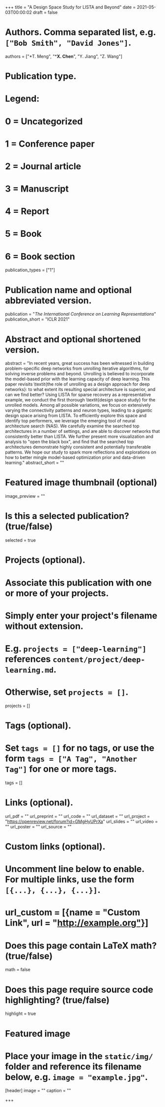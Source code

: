 +++
title = "A Design Space Study for LISTA and Beyond"
date = 2021-05-03T00:00:02
draft = false

# Authors. Comma separated list, e.g. `["Bob Smith", "David Jones"]`.
authors = ["*T. Meng", "***X. Chen**", "Y. Jiang", "Z. Wang"]
# Publication type.
# Legend:
# 0 = Uncategorized
# 1 = Conference paper
# 2 = Journal article
# 3 = Manuscript
# 4 = Report
# 5 = Book
# 6 = Book section
publication_types = ["1"]

# Publication name and optional abbreviated version.
publication = "*The International Conference on Learning Representations*"
publication_short = "ICLR 2021"

# Abstract and optional shortened version.
abstract = "In recent years, great success has been witnessed in building problem-specific deep networks from unrolling iterative algorithms, for solving inverse problems and beyond. Unrolling is believed to incorporate the model-based prior with the learning capacity of deep learning. This paper revisits \textit{the role of unrolling as a design approach for deep networks}: to what extent its resulting special architecture is superior, and can we find better? Using LISTA for sparse recovery as a representative example, we conduct the first thorough \textit{design space study} for the unrolled models.  Among all possible variations, we focus on extensively varying the connectivity patterns and neuron types, leading to a gigantic design space arising from LISTA. To efficiently explore this space and identify top performers, we leverage the emerging tool of neural architecture search (NAS). We carefully examine the searched top architectures in a number of settings, and are able to discover networks that consistently better than LISTA. We further present more visualization and analysis to \"open the black box\", and find that the searched top architectures demonstrate highly consistent and potentially transferable patterns. We hope our study to spark more reflections and explorations on how to better mingle model-based optimization prior and data-driven learning."
abstract_short = ""

# Featured image thumbnail (optional)
image_preview = ""

# Is this a selected publication? (true/false)
selected = true

# Projects (optional).
#   Associate this publication with one or more of your projects.
#   Simply enter your project's filename without extension.
#   E.g. `projects = ["deep-learning"]` references `content/project/deep-learning.md`.
#   Otherwise, set `projects = []`.
projects = []

# Tags (optional).
#   Set `tags = []` for no tags, or use the form `tags = ["A Tag", "Another Tag"]` for one or more tags.
tags = []

# Links (optional).
url_pdf = ""
url_preprint = ""
url_code = ""
url_dataset = ""
url_project = "https://openreview.net/forum?id=GMgHyUPrXa"
url_slides = ""
url_video = ""
url_poster = ""
url_source = ""

# Custom links (optional).
#   Uncomment line below to enable. For multiple links, use the form `[{...}, {...}, {...}]`.
# url_custom = [{name = "Custom Link", url = "http://example.org"}]

# Does this page contain LaTeX math? (true/false)
math = false

# Does this page require source code highlighting? (true/false)
highlight = true

# Featured image
# Place your image in the `static/img/` folder and reference its filename below, e.g. `image = "example.jpg"`.
[header]
image = ""
caption = ""

+++

